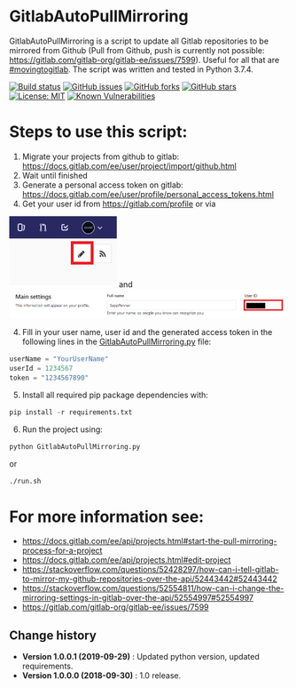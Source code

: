 GitlabAutoPullMirroring
====================================

GitlabAutoPullMirroring is a script to update all Gitlab repositories to be mirrored from Github (Pull from Github, push is currently not possible: https://gitlab.com/gitlab-org/gitlab-ee/issues/7599).
Useful for all that are [#movingtogitlab](https://twitter.com/hashtag/movingtogitlab?lang=en). The script was written and tested in Python 3.7.4.

[![Build status](https://ci.appveyor.com/api/projects/status/dwyek279jpfod10i?svg=true)](https://ci.appveyor.com/project/SeppPenner/gitlabautopullmirroring)
[![GitHub issues](https://img.shields.io/github/issues/SeppPenner/GitlabAutoPullMirroring.svg)](https://github.com/SeppPenner/GitlabAutoPullMirroring/issues)
[![GitHub forks](https://img.shields.io/github/forks/SeppPenner/GitlabAutoPullMirroring.svg)](https://github.com/SeppPenner/GitlabAutoPullMirroring/network)
[![GitHub stars](https://img.shields.io/github/stars/SeppPenner/GitlabAutoPullMirroring.svg)](https://github.com/SeppPenner/GitlabAutoPullMirroring/stargazers)
[![License: MIT](https://img.shields.io/badge/License-MIT-blue.svg)](https://raw.githubusercontent.com/SeppPenner/GitlabAutoPullMirroring/master/License.txt)
[![Known Vulnerabilities](https://snyk.io/test/github/SeppPenner/GitlabAutoPullMirroring/badge.svg)](https://snyk.io/test/github/SeppPenner/GitlabAutoPullMirroring) 

# Steps to use this script:
1. Migrate your projects from github to gitlab: https://docs.gitlab.com/ee/user/project/import/github.html
2. Wait until finished
3. Generate a personal access token on gitlab: https://docs.gitlab.com/ee/user/profile/personal_access_tokens.html
4. Get your user id from https://gitlab.com/profile or via 

![EditProfile](https://github.com/SeppPenner/GitlabAutoPullMirroring/blob/master/EditProfile.png "Edit profile") and
![GetUserId](https://github.com/SeppPenner/GitlabAutoPullMirroring/blob/master/UserId.png "Get user id")

4. Fill in your user name, user id and the generated access token in the following lines in the
[GitlabAutoPullMirroring.py](https://github.com/SeppPenner/GitlabAutoPullMirroring/blob/master/GitlabAutoPullMirroring.py) file:
```python
userName = "YourUserName"
userId = 1234567
token = "1234567890"
```

5. Install all required pip package dependencies with:
```python
pip install -r requirements.txt
```

6. Run the project using:
```bash
python GitlabAutoPullMirroring.py
```

or
```bash
./run.sh
```

# For more information see:
* https://docs.gitlab.com/ee/api/projects.html#start-the-pull-mirroring-process-for-a-project
* https://docs.gitlab.com/ee/api/projects.html#edit-project
* https://stackoverflow.com/questions/52428297/how-can-i-tell-gitlab-to-mirror-my-github-repositories-over-the-api/52443442#52443442
* https://stackoverflow.com/questions/52554811/how-can-i-change-the-mirroring-settings-in-gitlab-over-the-api/52554997#52554997
* https://gitlab.com/gitlab-org/gitlab-ee/issues/7599

Change history
--------------

* **Version 1.0.0.1 (2019-09-29)** : Updated python version, updated requirements.
* **Version 1.0.0.0 (2018-09-30)** : 1.0 release.